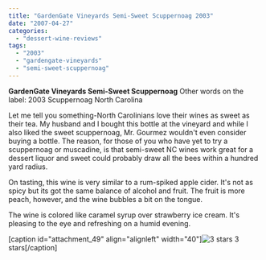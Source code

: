 ```yaml
---
title: "GardenGate Vineyards Semi-Sweet Scuppernoag 2003"
date: "2007-04-27"
categories: 
  - "dessert-wine-reviews"
tags: 
  - "2003"
  - "gardengate-vineyards"
  - "semi-sweet-scuppernoag"
---
```


**GardenGate Vineyards Semi-Sweet Scuppernoag** Other words on the label: 2003 Scuppernoag North Carolina

Let me tell you something-North Carolinians love their wines as sweet as their tea. My husband and I bought this bottle at the vineyard and while I also liked the sweet scuppernoag, Mr. Gourmez wouldn't even consider buying a bottle. The reason, for those of you who have yet to try a scuppernoag or muscadine, is that semi-sweet NC wines work great for a dessert liquor and sweet could probably draw all the bees within a hundred yard radius.

On tasting, this wine is very similar to a rum-spiked apple cider. It's not as spicy but its got the same balance of alcohol and fruit. The fruit is more peach, however, and the wine bubbles a bit on the tongue.

The wine is colored like caramel syrup over strawberry ice cream. It's pleasing to the eye and refreshing on a humid evening.

\[caption id="attachment\_49" align="alignleft" width="40"\]![3 stars](http://www.rebeccagomezfarrell.com/wp-content/uploads/2009/02/rating_avocado1.gif "rating_avocado1") 3 stars\[/caption\]
